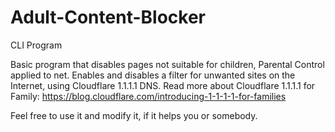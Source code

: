# Adult-Content-Blocker
CLI Program

Basic program that disables pages not suitable for children, Parental Control applied to net.
Enables and disables a filter for unwanted sites on the Internet, using Cloudflare 1.1.1.1 DNS.
Read more about Cloudflare 1.1.1.1 for Family:
<https://blog.cloudflare.com/introducing-1-1-1-1-for-families>

Feel free to use it and modify it, if it helps you or somebody.
